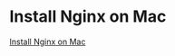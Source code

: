 # Install Nginx on Mac
[Install Nginx on Mac](https://aiwithcloud.com/2022/09/19/install_nginx_on_mac/)